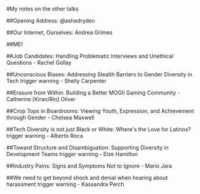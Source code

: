 #My notes on the other talks

##Opening Address: @ashedryden

##Our Internet, Ourselves: Andrea Grimes

##ME!

##Job Candidates: Handling Problematic Interviews and Unethical Questions - Rachel Gollay

##Unconscious Biases: Addressing Stealth Barriers to Gender Diversity in Tech trigger warning - Shelly Carpenter

##Erasure from Within: Building a Better MOGII Gaming Community - Catherine [Kiran/Rin] Oliver

##Crop Tops in Boardrooms: Viewing Youth, Expression, and Achievement through Gender - Chelsea Maxwell

##Tech Diversity is not just Black or White: Where's the Love for Latinos? trigger warning - Alberto Roca

##Toward Structure and Disambiguation: Supporting Diversity in Development Teams trigger warning - Elze Hamilton

##Industry Pains: Signs and Symptoms Not to Ignore - Mario Jara

##We need to get beyond shock and denial when hearing about harassment trigger warning - Kassandra Perch